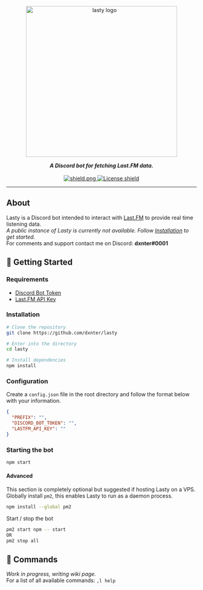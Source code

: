 <div align="center">
  <p>
    <img src="https://i.imgur.com/ybCbZI3.png" width="400" alt="lasty logo">
  </p>
  <strong><i>A Discord bot for fetching Last.FM data.</i></strong>
</div>
<br/>
<div align="center">
  <a href="https://github.com/discordjs">
    <img src="https://img.shields.io/badge/discord.js-v12.3.1-blue.svg?logo=npm" alt="shield.png">
  </a>
  <a href="https://github.com/dxnter/lasty/blob/master/LICENSE">
    <img src="https://img.shields.io/badge/license-GNU%20GPL%20v3-green" alt="License shield">
  </a>
</div>
<hr />

## About
Lasty is a Discord bot intended to interact with [Last.FM](https://last.fm/) to provide real time listening data.
<br/>
_A public instance of Lasty is currently not available. Follow [Installation](https://github.com/dxnter/lasty#installation) to get started._
<br/>
For comments and support contact me on Discord: <strong>dxnter#0001</strong>

## 🚀 Getting Started
### Requirements
- [Discord Bot Token](https://github.com/reactiflux/discord-irc/wiki/Creating-a-discord-bot-&-getting-a-token)
- [Last.FM API Key](https://last.fm/api)

### Installation
```bash
# Clone the repository
git clone https://github.com/dxnter/lasty

# Enter into the directory
cd lasty

# Install dependencies
npm install
```

### Configuration
Create a `config.json` file in the root directory and follow the format below with your information.
```json
{
  "PREFIX": "",
  "DISCORD_BOT_TOKEN": "",
  "LASTFM_API_KEY": ""
}
```

### Starting the bot

```bash
npm start
```

#### Advanced
This section is completely optional but suggested if hosting Lasty on a VPS.
<br/>
Globally install `pm2`, this enables Lasty to run as a daemon process.
```bash
npm install --global pm2
```

Start / stop the bot
```bash
pm2 start npm -- start
OR
pm2 stop all
```

## 📝 Commands
*Work in progress, writing wiki page.*
<br />
For a list of all available commands:
`,l help`
